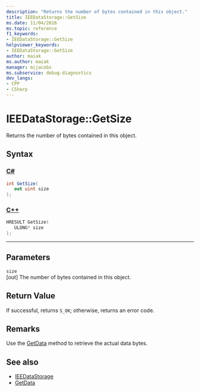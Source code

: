 ```yaml
---
description: "Returns the number of bytes contained in this object."
title: IEEDataStorage::GetSize
ms.date: 11/04/2016
ms.topic: reference
f1_keywords:
- IEEDataStorage::GetSize
helpviewer_keywords:
- IEEDataStorage::GetSize
author: maiak
ms.author: maiak
manager: mijacobs
ms.subservice: debug-diagnostics
dev_langs:
- CPP
- CSharp
---
```

# IEEDataStorage::GetSize

Returns the number of bytes contained in this object.

## Syntax

### [C#](#tab/csharp)
```csharp
int GetSize(
   out uint size
);
```
### [C++](#tab/cpp)
```cpp
HRESULT GetSize(
   ULONG* size
);
```
---

## Parameters
`size`\
[out] The number of bytes contained in this object.

## Return Value
 If successful, returns `S_OK`; otherwise, returns an error code.

## Remarks
 Use the [GetData](../../../extensibility/debugger/reference/ieedatastorage-getdata.md) method to retrieve the actual data bytes.

## See also
- [IEEDataStorage](../../../extensibility/debugger/reference/ieedatastorage.md)
- [GetData](../../../extensibility/debugger/reference/ieedatastorage-getdata.md)
